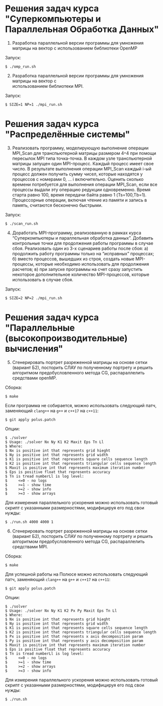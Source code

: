# Решения задач курса "Суперкомпьютеры и Параллельная Обработка Данных"

1) Разработка параллельной версии программы для умножения матрицы на вектор с
использованием библиотеки OpenMP

Запуск:

	$ ./omp_run.sh

2) Разработка параллельной версии программы для умножения матрицы на вектор с    
использованием библиотеки MPI.

Запуск:

	$ SIZE=1 NP=1 ./mpi_run.sh

# Решения задач курса "Распределённые системы"

3) Реализовать программу, моделирующую выполнение операции MPI_Scan для
транспьютерной матрицы размером 4`*`4 при помощи пересылок MPI типа точка-точка.
В каждом узле транспьютерной матрицы запущен один MPI-процесс. Каждый процесс
имеет свое число. В результате выполнения операции MPI_Scan каждый i-ый процесс
должен получить сумму чисел, которые находятся у процессов с номерами 0, ... i
включительно. Оценить сколько времени потребуется для выполнения операции
MPI_Scan, если все процессы выдали эту операцию редукции одновременно. Время
старта равно 100, время передачи байта равно 1 (Ts=100,Tb=1). Процессорные
операции, включая чтение из памяти и запись в память, считаются бесконечно быстрыми.

Запуск:

	$ ./scan_run.sh

4) Доработать MPI-программу, реализованную в рамках курса “Суперкомпьютеры и
параллельная обработка данных”. Добавить контрольные точки для продолжения
работы программы в случае сбоя. Реализовать один из 3-х сценариев работы после
сбоя: a) продолжить работу программы только на “исправных” процессах; б) вместо
процессов, вышедших из строя, создать новые MPI-процессы, которые необходимо
использовать для продолжения расчетов; в) при запуске программы на счет сразу
запустить некоторое дополнительное количество MPI-процессов, которые
использовать в случае сбоя.

Запуск:

	$ SIZE=2 NP=2 ./mpi_run.sh

# Решения задач курса "Параллельные (высокопроизводительные) вычисления"

5) Сгенерировать портрет разреженной матрицы на основе сетки (вариант Б2),
посторить СЛАУ по полученному портрету и решить алгоритмом предобусловленного
метода CG, распараллелить средствами openMP.

Сборка:

	$ make

Если программа не собирается, можно использовать следующий патч, заменяющий
`clang++` на `g++` и `c++17` на `c++11`:

	$ git apply polus.patch

Опции:

    $ ./solver 
    $ Usage: ./solver Nx Ny K1 K2 Maxit Eps Tn Ll
    $ Where:
    $ Nx is positive int that represents grid hieght
    $ Ny is positive int that represents grid width
    $ K1 is positive int that represents square cells sequence length
    $ K2 is positive int that represents triangular cells sequence length
    $ Maxit is positive int that represents maximum iteration number
    $ Eps is positive float that represents accuracy
    $ Tn is tread numberLl is log level:
    $     <=0 - no logs
    $     >=1 - show time
    $     >=2 - show info
    $     >=3 - show arrays

Для измерения параллельного ускорения можно использовать готовый скрипт с
указанными размерностями, модифицируя его под свои нужды:

	$ ./run.sh 4000 4000 1

6) Сгенерировать портрет разреженной матрицы на основе сетки (вариант Б2),
посторить СЛАУ по полученному портрету и решить алгоритмом предобусловленного
метода CG, распараллелить средствами MPI.

Сборка:

	$ make

Для успешной работы на Полюсе можно использовать следующий патч, заменяющий
`clang++` на `g++` и `c++17` на `c++11`:

	$ git apply polus.patch

Опции:

    $ ./solver 
    $ Usage: ./solver Nx Ny K1 K2 Px Py Maxit Eps Tn Ll
    $ Where:
    $ Nx is positive int that represents grid hieght
    $ Ny is positive int that represents grid width
    $ K1 is positive int that represents square cells sequence length
    $ K2 is positive int that represents triangular cells sequence length
    $ Px is positive int that represents x axis decomposition param
    $ Py is positive int that represents y axis decomposition param
    $ Maxit is positive int that represents maximum iteration number
    $ Eps is positive float that represents accuracy
    $ Tn is tread numberLl is log level:
    $     <=0 - no logs
    $     >=1 - show time
    $     >=2 - show arrays
    $     >=3 - show info

Для измерения параллельного ускорения можно использовать готовый скрипт с
указанными размерностями, модифицируя его под свои нужды:

	$ ./run.sh

